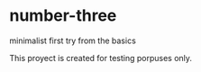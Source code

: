# number-three

minimalist first try from the basics

This proyect is created for testing porpuses only.
